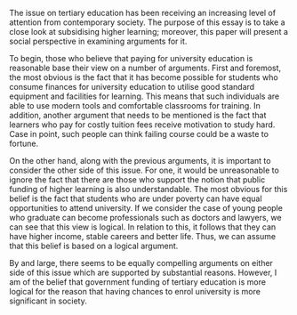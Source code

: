 The issue on tertiary education has been receiving an increasing level of attention from contemporary society. The purpose of this essay is to take a close look at subsidising higher learning; moreover, this paper will present a social perspective in examining arguments for it.

To begin, those who believe that paying for university education is reasonable base their view on a number of arguments. First and foremost, the most obvious is the fact that it has become possible for students who consume finances for university education to utilise good standard equipment and facilities for learning. This means that such individuals are able to use modern tools and comfortable classrooms for training. In addition, another argument that needs to be mentioned is the fact that learners who pay for costly tuition fees receive motivation to study hard. Case in point, such people can think failing course could be a waste to fortune.

On the other hand, along with the previous arguments, it is important to consider the other side of this issue. For one, it would be unreasonable to ignore the fact that there are those who support the notion that public funding of higher learning is also understandable. The most obvious for this belief is the fact that students who are under poverty can have equal opportunities to attend university. If we consider the case of young people who graduate can become professionals such as doctors and lawyers, we can see that this view is logical. In relation to this, it follows that they can have higher income, stable careers and better life. Thus, we can assume that this belief is based on a logical argument.

By and large, there seems to be equally compelling arguments on either side of this issue which are supported by substantial reasons. However, I am of the belief that government funding of tertiary education is more logical for the reason that having chances to enrol university is more significant in society.


